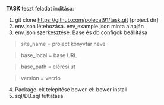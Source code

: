**TASK** teszt feladat indítása:

 1. git clone https://github.com/polecat91/task.git [project dir]
 2. env.json létehozása. env_example.json minta alapján
 3. env.json szerkesztése. Base és db configok beállítása
> site_name = project könyvtár neve

> base_local = base URL

> base_path = elérési út

> version = verzió

 4. Package-ek telepítése bower-el: bower install
 5. sql/DB.sql futtatása
